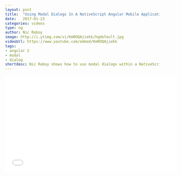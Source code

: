 ```yaml
---
layout: post
title:  "Using Modal Dialogs In A NativeScript Angular Mobile Application"
date:   2017-01-23
categories: videos
type: ng
author: Nic Raboy
image: http://i.ytimg.com/vi/KmROQAjiekk/hqdefault.jpg
videoUrl: https://www.youtube.com/embed/KmROQAjiekk
tags: 
- angular 2
- modal
- dialog
shortdesc: Nic Raboy shows how to use modal dialogs within a NativeScript Angular application for Android and iOS.
---
```

<iframe width="560" height="315" src="{{ page.videoUrl }}" frameborder="0" allowfullscreen></iframe>
